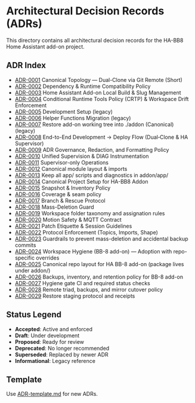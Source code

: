 # Architectural Decision Records (ADRs)

This directory contains all architectural decision records for the HA-BB8 Home Assistant add-on project.

## ADR Index

- [ADR-0001] Canonical Topology — Dual-Clone via Git Remote (Short)
- [ADR-0002] Dependency & Runtime Compatibility Policy
- [ADR-0003] Home Assistant Add-on Local Build & Slug Management
- [ADR-0004] Conditional Runtime Tools Policy (CRTP) & Workspace Drift Enforcement
- [ADR-0005] Development Setup (legacy)
- [ADR-0006] Helper Functions Migration (legacy)
- [ADR-0007] Restore add-on working tree into ./addon (Canonical) (legacy)
- [ADR-0008] End-to-End Development → Deploy Flow (Dual‑Clone & HA Supervisor)
- [ADR-0009] ADR Governance, Redaction, and Formatting Policy
- [ADR-0010] Unified Supervision & DIAG Instrumentation
- [ADR-0011] Supervisor-only Operations
- [ADR-0012] Canonical module layout & imports
- [ADR-0013] Keep all app/ scripts and diagnostics in addon/app/
- [ADR-0014] Canonical Project Setup for HA-BB8 Addon
- [ADR-0015] Snapshot & Inventory Policy
- [ADR-0016] Coverage & seam policy
- [ADR-0017] Branch & Rescue Protocol
- [ADR-0018] Mass-Deletion Guard
- [ADR-0019] Workspace folder taxonomy and assignation rules
- [ADR-0020] Motion Safety & MQTT Contract
- [ADR-0021] Patch Etiquette & Session Guidelines
- [ADR-0022] Protocol Enforcement (Topics, Imports, Shape)
- [ADR-0023] Guardrails to prevent mass-deletion and accidental backup commits
- [ADR-0024] Workspace Hygiene (BB-8 add-on) — Adoption with repo-specific overrides
- [ADR-0025] Canonical repo layout for HA BB-8 add-on (package lives under addon/)
- [ADR-0026] Backups, inventory, and retention policy for BB-8 add-on
- [ADR-0027] Hygiene gate CI and required status checks
- [ADR-0028] Remote triad, backups, and mirror cutover policy
- [ADR-0029] Restore staging protocol and receipts

## Status Legend

- **Accepted**: Active and enforced
- **Draft**: Under development
- **Proposed**: Ready for review
- **Deprecated**: No longer recommended
- **Superseded**: Replaced by newer ADR
- **Informational**: Legacy reference

## Template

Use [ADR-template.md](ADR-template.md) for new ADRs.

[ADR-0001]: ADR-0001-workspace-topology.md
[ADR-0002]: ADR-0002-dependency-policy.md
[ADR-0003]: ADR-0003-addon-local-build-patterns.md
[ADR-0004]: ADR-0004-runtime-tools-policy.md
[ADR-0005]: ADR-0005-development-setup.md
[ADR-0006]: ADR-0006-helpers-migration.md
[ADR-0007]: ADR-0007-restore-addon.md
[ADR-0008]: ADR-0008-end-to-end-flow.md
[ADR-0009]: ADR-0009-adr-governance-formatting.md
[ADR-0010]: ADR-0010-unified-supervision-and-diag.md
[ADR-0011]: ADR-0011-supervisor-only-ops.md
[ADR-0012]: ADR-0012-repo-layout-and-imports.md
[ADR-0013]: ADR-0013-keep-addon-app.md
[ADR-0014]: ADR-0014-canonical-project-setup.md
[ADR-0015]: ADR-0015-snapshot-and-inventory-policy.md
[ADR-0016]: ADR-0016-coverage-and-seam-policy.md
[ADR-0017]: ADR-0017-branch-rescue-protocol.md
[ADR-0018]: ADR-0018-mass-deletion-guard.md
[ADR-0019]: ADR-0019-workspace-folder-taxonomy.md
[ADR-0020]: ADR-0020-motion-safety-and-mqtt-contract.md
[ADR-0021]: ADR-0021-patch-etiquette.md
[ADR-0022]: ADR-0022-protocol-enforcement.md
[ADR-0023]: ADR-0023-guardrails-mass-deletion.md
[ADR-0024]: ADR-0024-workspace-hygiene-bb8-addon.md
[ADR-0025]: ADR-0025-canonical-repo-layout-bb8-addon.md
[ADR-0026]: ADR-0026-backups-inventory-and-retention.md
[ADR-0027]: ADR-0027-hygiene-gate-and-status-checks.md
[ADR-0028]: ADR-0028-remotes-and-mirror-cutover-policy.md
[ADR-0029]: ADR-0029-restore-staging-and-receipts.md